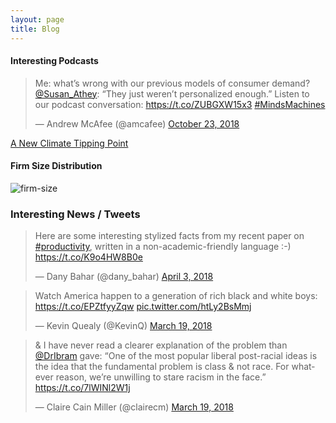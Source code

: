 ```yaml
---
layout: page
title: Blog
---
```


#### Interesting Podcasts #####

<blockquote class="twitter-tweet" data-lang="en"><p lang="en" dir="ltr">Me: what’s wrong with our previous models of consumer demand? <a href="https://twitter.com/Susan_Athey?ref_src=twsrc%5Etfw">@Susan_Athey</a>: “They just weren’t personalized enough.” Listen to our podcast conversation: <a href="https://t.co/ZUBGXW15x3">https://t.co/ZUBGXW15x3</a> <a href="https://twitter.com/hashtag/MindsMachines?src=hash&amp;ref_src=twsrc%5Etfw">#MindsMachines</a></p>&mdash; Andrew McAfee (@amcafee) <a href="https://twitter.com/amcafee/status/1054810979685593088?ref_src=twsrc%5Etfw">October 23, 2018</a></blockquote>
<script async src="https://platform.twitter.com/widgets.js" charset="utf-8"></script>


[A New Climate Tipping Point](https://nyti.ms/2AkiS6p)



#### Firm Size Distribution ####

![firm-size](https://gunerilhan.github.io/img/firm-size.png)


### Interesting News / Tweets ###

<blockquote class="twitter-tweet"><p lang="en" dir="ltr">Here are some interesting stylized facts from my recent paper on <a href="https://twitter.com/hashtag/productivity?src=hash&amp;ref_src=twsrc%5Etfw">#productivity</a>, written in a non-academic-friendly language :-) <a href="https://t.co/K9o4HW8B0e">https://t.co/K9o4HW8B0e</a></p>&mdash; Dany Bahar (@dany_bahar) <a href="https://twitter.com/dany_bahar/status/981252750083272707?ref_src=twsrc%5Etfw">April 3, 2018</a></blockquote> <script async src="https://platform.twitter.com/widgets.js" charset="utf-8"></script>

<blockquote class="twitter-tweet" data-conversation="none" data-lang="en"><p lang="en" dir="ltr">Watch America happen to a generation of rich black and white boys: <a href="https://t.co/EPZtfyyZqw">https://t.co/EPZtfyyZqw</a> <a href="https://t.co/htLy2BsMmj">pic.twitter.com/htLy2BsMmj</a></p>&mdash; Kevin Quealy (@KevinQ) <a href="https://twitter.com/KevinQ/status/975715871095181312?ref_src=twsrc%5Etfw">March 19, 2018</a></blockquote> <script async src="https://platform.twitter.com/widgets.js" charset="utf-8"></script> 


<blockquote class="twitter-tweet" data-conversation="none" data-lang="en"><p lang="en" dir="ltr">&amp; I have never read a clearer explanation of the problem than <a href="https://twitter.com/DrIbram?ref_src=twsrc%5Etfw">@DrIbram</a> gave: “One of the most popular liberal post-racial ideas is the idea that the fundamental problem is class &amp; not race. For whatever reason, we’re unwilling to stare racism in the face.” <a href="https://t.co/7lWINl2W1j">https://t.co/7lWINl2W1j</a></p>&mdash; Claire Cain Miller (@clairecm) <a href="https://twitter.com/clairecm/status/975826806652657664?ref_src=twsrc%5Etfw">March 19, 2018</a></blockquote> <script async src="https://platform.twitter.com/widgets.js" charset="utf-8"></script> 


